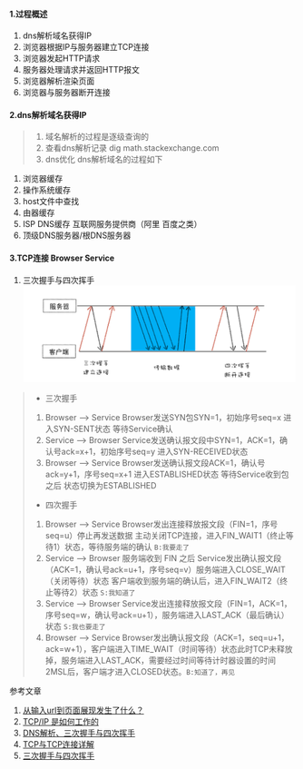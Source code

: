 <!--
 * @Descripttion: 
 * @Author: ganbowen
 * @Date: 2019-11-26 20:36:36
 * @LastEditors: ganbowen
 * @LastEditTime: 2019-11-27 22:02:49
 -->

#### 1.过程概述
1. dns解析域名获得IP
2. 浏览器根据IP与服务器建立TCP连接
3. 浏览器发起HTTP请求
4. 服务器处理请求并返回HTTP报文
5. 浏览器解析渲染页面
6. 浏览器与服务器断开连接
#### 2.dns解析域名获得IP  
> 1. 域名解析的过程是逐级查询的 
> 2. 查看dns解析记录 dig math.stackexchange.com
> 3. dns优化 
dns解析域名的过程如下
1. 浏览器缓存
2. 操作系统缓存
3. host文件中查找
4. 由器缓存
5. ISP DNS缓存 互联网服务提供商（阿里 百度之类）
6. 顶级DNS服务器/根DNS服务器
#### 3.TCP连接 Browser Service
1. 三次握手与四次挥手
![image](https://raw.githubusercontent.com/ganbowengo/imgs/master/articleImg/440ee50de56edc27c6b3c992b3a25844.png)
> - 三次握手
> 1. Browser ——> Service Browser发送SYN包SYN=1，初始序号seq=x 进入SYN-SENT状态 等待Service确认
> 2. Service ——> Browser Service发送确认报文段中SYN=1，ACK=1，确认号ack=x+1，初始序号seq=y 进入SYN-RECEIVED状态 
> 3. Browser ——> Service Browser发送确认报文段ACK=1，确认号ack=y+1，序号seq=x+1 进入ESTABLISHED状态 等待Service收到包之后 状态切换为ESTABLISHED
> - 四次握手
> 1. Browser ——> Service Browser发出连接释放报文段（FIN=1，序号seq=u）停止再发送数据  主动关闭TCP连接，进入FIN_WAIT1（终止等待1）状态，等待服务端的确认   `B:我要走了`
> 2. Service ——> Browser 服务端收到 FIN 之后 Service发出确认报文段（ACK=1，确认号ack=u+1，序号seq=v）服务端进入CLOSE_WAIT（关闭等待）状态 客户端收到服务端的确认后，进入FIN_WAIT2（终止等待2）状态  `S:我知道了`
> 3. Service ——> Browser Service发出连接释放报文段（FIN=1，ACK=1，序号seq=w，确认号ack=u+1），服务端进入LAST_ACK（最后确认）状态 `S:我也要走了`
> 4. Browser ——> Service Browser发出确认报文段（ACK=1，seq=u+1，ack=w+1），客户端进入TIME_WAIT（时间等待）状态此时TCP未释放掉，服务端进入LAST_ACK，需要经过时间等待计时器设置的时间2MSL后，客户端才进入CLOSED状态。`B:知道了，再见`

参考文章
1. [从输入url到页面展现发生了什么？](https://segmentfault.com/a/1190000013522717)
2. [TCP/IP 是如何工作的](https://time.geekbang.org/column/article/113550)
3. [DNS解析、三次握手与四次挥手](https://zhuanlan.zhihu.com/p/23155051)
4. [TCP与TCP连接详解](https://zhuanlan.zhihu.com/p/53374516)
5. [三次握手与四次挥手](https://juejin.im/post/5d9c284b518825095879e7a5)
